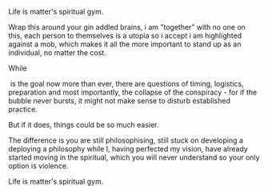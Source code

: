 Life is matter's spiritual gym.

Wrap this around your gin addled brains, i am "together” with no one on this, each person to themselves is a utopia so i accept i am highlighted against a mob, which makes it all the more important to stand up as an individual, no matter the cost.



While 



 is the goal now more than ever, there are questions of timing, logistics, preparation and most importantly, the collapse of the conspiracy - for if the bubble never bursts, it might not make sense to disturb established practice.



But if it does, things could be so much easier. 



The difference is you are still philosophising, still stuck on developing a deploying a philosophy while I, having perfected my vision, have already started moving in the spiritual, which you will never understand so your only option is violence.





Life is matter's spiritual gym.



